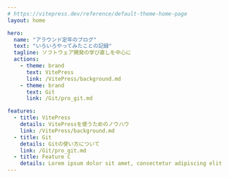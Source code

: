 ```yaml
---
# https://vitepress.dev/reference/default-theme-home-page
layout: home

hero:
  name: "アラウンド定年のブログ"
  text: "いろいろやってみたことの記録"
  tagline: ソフトウェア開発の学び直しを中心に
  actions:
    - theme: brand
      text: VitePress
      link: /VitePress/background.md
    - theme: brand
      text: Git
      link: /Git/pro_git.md

features:
  - title: VitePress
    details: VitePressを使うためのノウハウ
    link: /VitePress/background.md
  - title: Git
    details: Gitの使い方について
    link: /Git/pro_git.md
  - title: Feature C
    details: Lorem ipsum dolor sit amet, consectetur adipiscing elit
---
```



